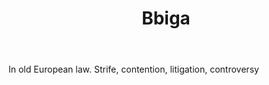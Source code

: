 ---
title: Bbiga
permalink: "/definitions/bbiga.html"
body: In old European law. Strife, contention, litigation, controversy
published_at: '2018-07-07'
layout: post
---